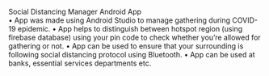 Social Distancing Manager Android App  
• App was made using Android Studio to manage gathering during COVID-19 epidemic. 
• App helps to distinguish between hotspot region (using firebase database) using your pin code to 
check whether you’re allowed for gathering or not.
• App can be used to ensure that your surrounding is following social distancing protocol using 
Bluetooth.
• App can be used at banks, essential services departments etc. 
